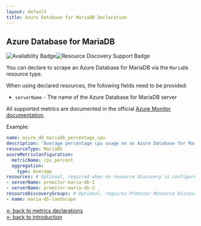 ```yaml
---
layout: default
title: Azure Database for MariaDB Declaration
---
```


## Azure Database for MariaDB

![Availability Badge](https://img.shields.io/badge/Available%20Starting-v2.6-green.svg)![Resource Discovery Support Badge](https://img.shields.io/badge/Support%20for%20Resource%20Discovery-Yes-green.svg)

You can declare to scrape an Azure Database for MariaDB via the `MariaDb` resource
type.

When using declared resources, the following fields need to be provided:

- `serverName` - The name of the Azure Database for MariaDB server

All supported metrics are documented in the official [Azure Monitor documentation](https://docs.microsoft.com/en-us/azure/azure-monitor/essentials/metrics-supported#microsoftdbformariadbservers).

Example:

```yaml
name: azure_db_mariadb_percentage_cpu
description: "Average percentage cpu usage on an Azure Database for MariaDB"
resourceType: MariaDb
azureMetricConfiguration:
  metricName: cpu_percent
  aggregation:
    type: Average
resources: # Optional, required when no resource discovery is configured
- serverName: promitor-maria-db-1
- serverName: promitor-maria-db-2
resourceDiscoveryGroups: # Optional, requires Promitor Resource Discovery agent (https://promitor.io/concepts/how-it-works#using-resource-discovery)
- name: maria-db-landscape
```

<!-- markdownlint-disable MD033 -->
[&larr; back to metrics declarations](/configuration/v2.x/metrics)<br />
[&larr; back to introduction](/)
<!-- markdownlint-enable -->
